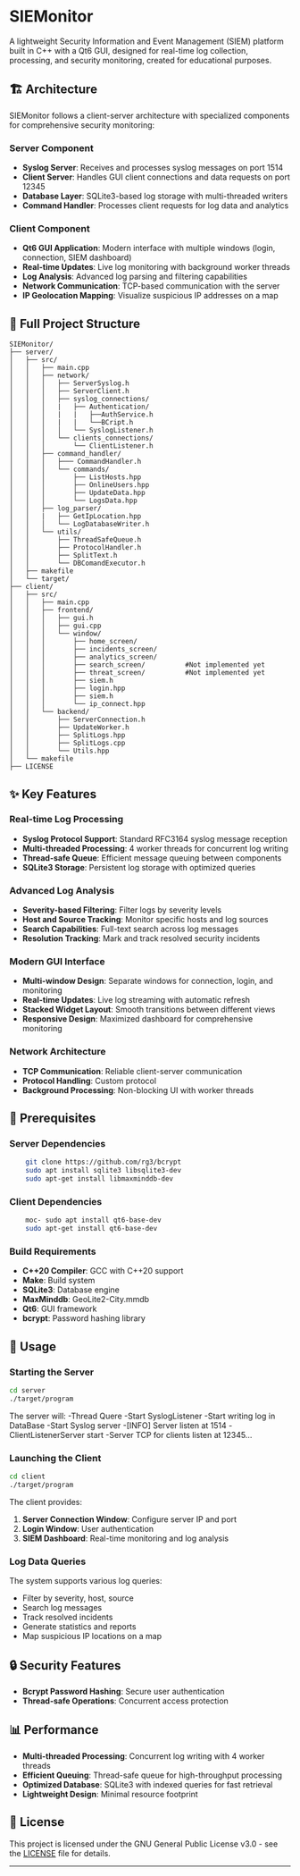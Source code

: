 # SIEMonitor


A lightweight Security Information and Event Management (SIEM) platform built in C++ with a Qt6 GUI, designed for real-time log collection, processing, and security monitoring, created for educational purposes.

## 🏗️ Architecture

SIEMonitor follows a client-server architecture with specialized components for comprehensive security monitoring:

### Server Component
- **Syslog Server**: Receives and processes syslog messages on port 1514
- **Client Server**: Handles GUI client connections and data requests on port 12345
- **Database Layer**: SQLite3-based log storage with multi-threaded writers
- **Command Handler**: Processes client requests for log data and analytics

### Client Component
- **Qt6 GUI Application**: Modern interface with multiple windows (login, connection, SIEM dashboard)
- **Real-time Updates**: Live log monitoring with background worker threads
- **Log Analysis**: Advanced log parsing and filtering capabilities
- **Network Communication**: TCP-based communication with the server
- **IP Geolocation Mapping**: Visualize suspicious IP addresses on a map

## 📁 Full Project Structure

```
SIEMonitor/
├── server/                             
│   ├── src/
│   │   ├── main.cpp                    
│   │   ├── network/
│   │   │   ├── ServerSyslog.h          
│   │   │   ├── ServerClient.h         
│   │   │   ├── syslog_connections/
│   │   │   |   ├── Authentication/
│   │   │   |   |   ├──AuthService.h
│   │   │   |   |   └──BCript.h
│   │   │   │   └── SyslogListener.h    
│   │   │   └── clients_connections/
│   │   │       └── ClientListener.h    
│   │   ├── command_handler/
│   │   │   ├─── CommandHandler.h
│   │   │   └── commands/
│   │   │       ├── ListHosts.hpp
│   │   │       ├── OnlineUsers.hpp
│   │   │       ├── UpdateData.hpp
│   │   │       └── LogsData.hpp        
│   │   ├── log_parser/
│   │   |   ├── GetIpLocation.hpp   
│   │   │   └── LogDatabaseWriter.h     
│   │   └── utils/
│   │       ├── ThreadSafeQueue.h       
│   │       ├── ProtocolHandler.h 
│   │       ├── SplitText.h       
│   │       └── DBComandExecutor.h      
│   ├── makefile                       
│   └── target/                 
├── client/ 
│   ├── src/
│   │   ├── main.cpp 
│   │   ├── frontend/
│   │   │   ├── gui.h   
│   │   │   ├── gui.cpp            
│   │   │   └── window/
│   │   │       ├── home_screen/
│   │   │       ├── incidents_screen/
│   │   │       ├── analytics_screen/
│   │   │       ├── search_screen/          #Not implemented yet
│   │   │       ├── threat_screen/          #Not implemented yet
│   │   │       ├── siem.h            
│   │   │       ├── login.hpp      
│   │   │       ├── siem.h           
│   │   │       └── ip_connect.hpp     
│   │   └── backend/
│   │       ├── ServerConnection.h    
│   │       ├── UpdateWorker.h         
│   │       ├── SplitLogs.hpp          
│   │       ├── SplitLogs.cpp         
│   │       └── Utils.hpp              
│   └── makefile                       
├── LICENSE                   

```

## ✨ Key Features

### Real-time Log Processing
- **Syslog Protocol Support**: Standard RFC3164 syslog message reception
- **Multi-threaded Processing**: 4 worker threads for concurrent log writing
- **Thread-safe Queue**: Efficient message queuing between components
- **SQLite3 Storage**: Persistent log storage with optimized queries

### Advanced Log Analysis
- **Severity-based Filtering**: Filter logs by severity levels
- **Host and Source Tracking**: Monitor specific hosts and log sources
- **Search Capabilities**: Full-text search across log messages
- **Resolution Tracking**: Mark and track resolved security incidents

### Modern GUI Interface
- **Multi-window Design**: Separate windows for connection, login, and monitoring
- **Real-time Updates**: Live log streaming with automatic refresh
- **Stacked Widget Layout**: Smooth transitions between different views
- **Responsive Design**: Maximized dashboard for comprehensive monitoring

### Network Architecture
- **TCP Communication**: Reliable client-server communication
- **Protocol Handling**: Custom protocol 
- **Background Processing**: Non-blocking UI with worker threads

## 🔧 Prerequisites

### Server Dependencies
```bash
    git clone https://github.com/rg3/bcrypt
    sudo apt install sqlite3 libsqlite3-dev
    sudo apt-get install libmaxminddb-dev
```

### Client Dependencies
```bash
    moc- sudo apt install qt6-base-dev
    sudo apt-get install qt6-base-dev
```

### Build Requirements
- **C++20 Compiler**: GCC with C++20 support
- **Make**: Build system
- **SQLite3**: Database engine
- **MaxMinddb**: GeoLite2-City.mmdb
- **Qt6**: GUI framework
- **bcrypt**: Password hashing library



## 📖 Usage

### Starting the Server
```bash
cd server
./target/program
```
The server will:
    -Thread Quere
    -Start SyslogListener
    -Start writing log in DataBase
    -Start Syslog server
    -[INFO] Server listen at 1514
    -ClientListenerServer start
    -Server TCP for clients listen at 12345...

### Launching the Client
```bash
cd client
./target/program
```

The client provides:
1. **Server Connection Window**: Configure server IP and port
2. **Login Window**: User authentication
3. **SIEM Dashboard**: Real-time monitoring and log analysis

### Log Data Queries
The system supports various log queries:
- Filter by severity, host, source
- Search log messages
- Track resolved incidents
- Generate statistics and reports
- Map suspicious IP locations on a map 

## 🔒 Security Features

- **Bcrypt Password Hashing**: Secure user authentication
- **Thread-safe Operations**: Concurrent access protection

## 📊 Performance

- **Multi-threaded Processing**: Concurrent log writing with 4 worker threads
- **Efficient Queuing**: Thread-safe queue for high-throughput processing
- **Optimized Database**: SQLite3 with indexed queries for fast retrieval
- **Lightweight Design**: Minimal resource footprint

## 📝 License

This project is licensed under the GNU General Public License v3.0 - see the [LICENSE](LICENSE) file for details.

---
